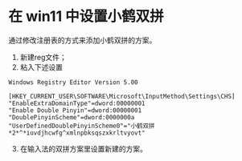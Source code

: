 # 在 win11 中设置小鹤双拼

通过修改注册表的方式来添加小鹤双拼的方案。

1. 新建reg文件；
2. 粘入下述设置
```
Windows Registry Editor Version 5.00

[HKEY_CURRENT_USER\SOFTWARE\Microsoft\InputMethod\Settings\CHS]
"EnableExtraDomainType"=dword:00000001
"Enable Double Pinyin"=dword:00000001
"DoublePinyinScheme"=dword:0000000a
"UserDefinedDoublePinyinScheme0"="小鹤双拼*2*^*iuvdjhcwfg^xmlnpbksqszxkrltvyovt" 
```
3. 在输入法的双拼方案里设置新建的方案。